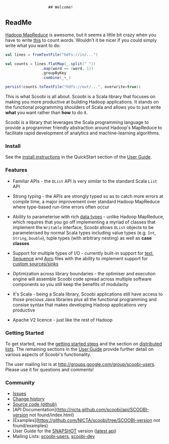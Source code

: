 
                   
                     
                       ## Welcome!
## ReadMe

[Hadoop MapReduce](http://hadoop.apache.org/) is awesome, but it seems a little bit crazy when you have to write [this](http://wiki.apache.org/hadoop/WordCount) to count words. Wouldn't it be nicer if you could simply write what you want to do:

```scala
val lines = fromTextFile("hdfs://in/...")

val counts = lines.flatMap(_.split(" "))
                .map(word => (word, 1))
                .groupByKey
                .combine(_+_)

persist(counts.toTextFile("hdfs://out/...", overwrite=true))
```

This is what Scoobi is all about. Scoobi is a Scala library that focuses on making you more productive at building Hadoop applications. It stands on the functional programming shoulders of Scala and allows you to just write **what** you want rather than **how** to do it.

Scoobi is a library that leverages the Scala programming language to provide a programmer friendly abstraction around Hadoop's MapReduce to facilitate rapid development of analytics and machine-learning algorithms.

### Install

See the [install instructions](guide/Quick%20Start.html#Installing+Scoobi) in the QuickStart section of the [User Guide](guide/User%20Guide.html).

### Features

 * Familiar APIs - the `DList` API is very similar to the standard Scala `List` API

 * Strong typing - the APIs are strongly typed so as to catch more errors at compile time, a
 major improvement over standard Hadoop MapReduce where type-based run-time errors often occur

 * Ability to parameterise with rich [data types](guide/Data%20Types.html) - unlike Hadoop MapReduce, which requires that you go off implementing a myriad of classes that implement the `Writable` interface, Scoobi allows `DList` objects to be parameterised by normal Scala types including value types (e.g. `Int`, `String`, `Double`), tuple types (with arbitrary nesting) as well as **case classes**

 * Support for multiple types of I/O - currently built-in support for [text](guide/Input%20and%20Output.html#Text+files), [Sequence](guide/Input%20and%20Output.html#Sequence+files) and [Avro](guide/Input%20and%20Output.html#Avro+files) files with the ability to implement support for [custom sources/sinks](guide/Input%20and%20Output.html#Custom+sources+and+sinks)

 * Optimization across library boundaries - the optimiser and execution engine will assemble Scoobi code spread across multiple software components so you still keep the benefits of modularity

 * It's Scala - being a Scala library, Scoobi applications still have access to those precious Java libraries plus all the functional programming and consise syntax that makes developing Hadoop applications very productive

 * Apache V2 licence - just like the rest of Hadoop

### Getting Started

To get started, read the [getting started steps](guide/Quick%20Start.html) and the section on [distributed lists](guide/Distributed%20Lists.html). The remaining sections in the [User Guide](guide/User%20Guide.html) provide further detail on various aspects of Scoobi's functionality.

The user mailing list is at <http://groups.google.com/group/scoobi-users>. Please use it for questions and comments!

### Community

 * [Issues](https://github.com/NICTA/scoobi/issues)
 * [Change history](http://notes.implicit.ly/tagged/scoobi)
 * [Source code (github)](https://github.com/NICTA/scoobi)
 * [API Documentation](http://nicta.github.com/scoobi/api/SCOOBI-version not found/index.html)
 * [Examples](https://github.com/NICTA/scoobi/tree/SCOOBI-version not found/examples)
 * User Guide for the [SNAPSHOT](guide-SNAPSHOT/guide/User%20Guide.html) version ([latest api](http://nicta.github.com/scoobi/api/master/scala/index.html))
 * Mailing Lists: [scoobi-users](http://groups.google.com/group/scoobi-users), [scoobi-dev](http://groups.google.com/group/scoobi-dev)
  
                       
                       
                     
                   
                 